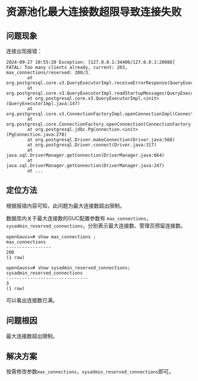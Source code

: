 

# 资源池化最大连接数超限导致连接失败

## 问题现象

连接出现报错：

```shell
2024-09-27 10:55:20 Exception: [127.0.0.1:34406/127.0.0.1:20088] FATAL: Too many clients already, current: 203, max_connections/reserved: 200/3.
        at org.postgresql.core.v3.QueryExecutorImpl.receiveErrorResponse(QueryExecutorImpl.java:2,935)
        at org.postgresql.core.v3.QueryExecutorImpl.readStartupMessages(QueryExecutorImpl.java:3,065)
        at org.postgresql.core.v3.QueryExecutorImpl.<init>(QueryExecutorImpl.java:147)
        at org.postgresql.core.v3.ConnectionFactoryImpl.openConnectionImpl(ConnectionFactoryImpl.java:309)
        at org.postgresql.core.ConnectionFactory.openConnection(ConnectionFactory.java:53)
        at org.postgresql.jdbc.PgConnection.<init>(PgConnection.java:270)
        at org.postgresql.Driver.makeConnection(Driver.java:568)
        at org.postgresql.Driver.connect(Driver.java:317)
        at java.sql.DriverManager.getConnection(DriverManager.java:664)
        at java.sql.DriverManager.getConnection(DriverManager.java:247)
        at ...
```

## 定位方法

根据报错内容可知，此问题为最大连接数超出限制。


数据库内关于最大连接数的GUC配置参数有 `max_connections`，`sysadmin_reserved_connections`，分别表示最大连接数、管理员预留连接数。

```shell
openGauss=# show max_connections ;
max_connections
-----------------
200
(1 row)

openGauss=# show sysadmin_reserved_connections;
sysadmin_reserved_connections
-------------------------------
3
(1 row)
```

可以看出连接数已满。


## 问题根因

最大连接数超出限制。



## 解决方案


按需修改参数`max_connections`，`sysadmin_reserved_connections`即可。


